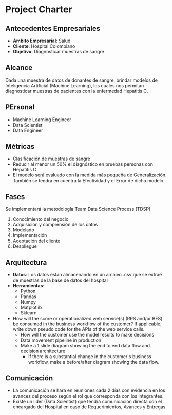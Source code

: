 # Project Charter

## Antecedentes Empresariales

* **Ámbito Empresarial**: Salud
* **Cliente**: Hospital Colombiano
* **Objetivo**: Diagnosticar muestras de sangre

## Alcance
Dada una muestra de datos de donantes de sangre, brindar modelos de Inteligencia Artificial (Machine Learning), los cuales nos permitan diagnosticar muestras de pacientes con la enfermedad Hepatitis C.

## PErsonal
* Machine Learning Engineer
* Data Scientist
* Data Engineer
	
## Métricas
* Clasificación de muestras de sangre
* Reducir al menor un 50% el diagnóstico en pruebas personas con Hepatitis C
* El modelo será evaluado con la medida más pequeña de Generalización. También se tendrá en cuentra la Efectividad y el Error de dicho modelo.

## Fases
Se implementará la metodología Team Data Science Process (TDSP)
1. Conocimiento del negocio
2. Adquisición y comprensión de los datos
3. Modelado
4. Implementación
5. Aceptación del cliente
6. Despliegue

## Arquitectura
* **Datos**: Los datos están almacenando en un archivo .csv que se extrae de muestras de la base de datos del hospital
* **Herramientas**:
  * Python
  * Pandas
  * Numpy
  * Matplotlib
  * Sklearn
* How will the score or operationalized web service(s) (RRS and/or BES) be consumed in the business workflow of the customer? If applicable, write down pseudo code for the APIs of the web service calls.
  * How will the customer use the model results to make decisions
  * Data movement pipeline in production
  * Make a 1 slide diagram showing the end to end data flow and decision architecture
    * If there is a substantial change in the customer's business workflow, make a before/after diagram showing the data flow.

## Comunicación
* La comunicación se hará en reuniones cada 2 días con evidencia en los avances del proceso según el rol que corresponda con los integrantes.
* Existe un lider (Data Scientist) que tendrá comunicación directa con el encargado del Hospital en caso de Requerimientos, Avances y Entregas.